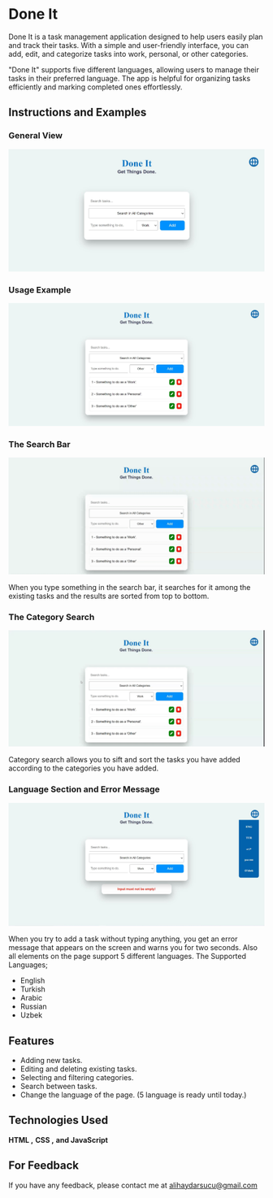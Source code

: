 
# Done It

Done It is a task management application designed to help users easily plan and track their tasks. With a simple and user-friendly interface, you can add, edit, and categorize tasks into work, personal, or other categories. 

"Done It" supports five different languages, allowing users to manage their tasks in their preferred language. The app is helpful for organizing tasks efficiently and marking completed ones effortlessly.

## Instructions and Examples

### General View

![General View of "Done It"](Readme_Files/first_photo.JPG)


### Usage Example

![Usage Example](Readme_Files/second_photo.JPG)


### The Search Bar

![Operation of the search bar](Readme_Files/third_gif.gif)

When you type something in the search bar, it searches for it among the existing tasks and the results are sorted from top to bottom.


### The Category Search

![Operation of the categries section](Readme_Files/fourth_gif.gif)

Category search allows you to sift and sort the tasks you have added according to the categories you have added.


### Language Section and Error Message

![Language Section and Error Message](Readme_Files/Bonus_LangaugeSelector_and_Error_Message.JPG)

When you try to add a task without typing anything, you get an error message that appears on the screen and warns you for two seconds. 
Also all elements on the page support 5 different languages.
The Supported Languages;
- English
- Turkish
- Arabic
- Russian
- Uzbek


  
## Features

- Adding new tasks.
- Editing and deleting existing tasks.
- Selecting and filtering categories.
- Search between tasks.
- Change the language of the page. (5 language is ready until today.)

  
## Technologies Used

**HTML ,**
**CSS ,**
**and JavaScript**

  
## For Feedback

If you have any feedback, please contact me at alihaydarsucu@gmail.com

  
